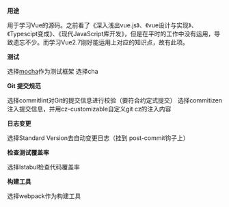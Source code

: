 **用途**

用于学习Vue的源码。之前看了《深入浅出vue.js》、《vue设计与实现》、《Typescipt变成》、《现代JavaScript库开发》，但是在平时的工作中没有运用，导致遗忘不少。而学习Vue2.7刚好能运用上对应的知识点，故有此项。

**测试**

选择[mocha](https://mochajs.org/)作为测试框架
选择cha


**Git 提交规范**

选择commitlint对Git的提交信息进行校验（要符合约定式提交）
选择commitizen注入提交信息，并用cz-customizable自定义git cz的注入内容

**日志变更**

选择Standard Version去自动变更日志（挂到 post-commit钩子上）


**检查测试覆盖率**

选择Istabul检查代码覆盖率


**构建工具**

选择webpack作为构建工具





